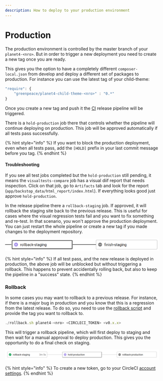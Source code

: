 ```yaml
---
description: How to deploy to your production environment
---
```


# Production

The production environment is controlled by the master branch of your `planet4-<nro>`. But in order to trigger a new deployment you need to create a new tag once you are ready.

This gives you the option to have a completely different `composer-local.json` from develop and deploy a different set of packages to production. For instance you can use the latest tag of your child-theme:

```javascript
"require": {
    "greenpeace/planet4-child-theme-<nro>" : "0.*"
}
```

Once you create a new tag and push it the [CI](https://app.circleci.com/projects/project-dashboard/github/greenpeace) release pipeline will be triggered.

There is a `hold-production` job there that controls whether the pipeline will continue deploying on production. This job will be approved automatically if all tests pass successfully. 

{% hint style="info" %}
If you want to block the production deployment, even when all tests pass, add the `[HOLD]` prefix in your last commit message before you tag.
{% endhint %}

#### Troubleshooting

If you see all test jobs completed but the `hold-production` still pending, it means the `visualtests-compare` job has a visual diif report that needs inspection. Click on that job, go to `Artifacts` tab and look for the report \(`app/backstop_data/html_report/index.html`\). If everything looks good just approve `hold-production`.

In the release pipeline there a `rollback-staging` job. If approved, it will rollback the staging site back to the previous release. This is useful for cases where the visual regression tests fail and you want to fix something and re-test. In that scenario, you won't approve the production deployment. You can just restart the whole pipeline or create a new tag if you made changes to the deployment repository.

![Rollback Staging](../../.gitbook/assets/rollback-staging%20%281%29.png)

{% hint style="info" %}
If all test pass, and the new release is deployed in production, the above job will be unblocked but without triggering a rollback. This happens to prevent accidentally rolling back, but also to keep the pipeline in a "success" state.
{% endhint %}

### Rollback

In some cases you may want to rollback to a previous release. For instance, if there is a major bug in production and you know that this is a regression from the latest release. To do so, you need to use the [rollback script](https://github.com/greenpeace/planet4-base-fork/blob/master/scripts/rollback.sh) and provide the tag you want to rollback to.

```javascript
./rollback.sh planet4-<nro> <CIRCLECI_TOKEN> <v0.x.x>
```

This will trigger a rollback pipeline, which will first deploy to staging and then wait for a manual approval to deploy production. This gives you the opportunity to do a final check on staging.

![](../../.gitbook/assets/rollback%20%281%29.png)

{% hint style="info" %}
To create a new token, go to your CircleCI [account settings](https://app.circleci.com/settings/user/tokens).
{% endhint %}

